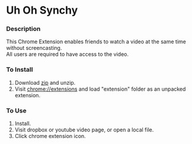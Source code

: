 # Uh Oh Synchy

### Description

This Chrome Extension enables friends to watch a video at the same time without screencasting.  
All users are required to have access to the video.

### To Install

1. Download [zip](https://github.com/dcep93/uhohsynchy/releases/tag/v1.0.0) and unzip.
2. Visit [chrome://extensions](chrome://extensions) and load "extension" folder as an unpacked extension.

### To Use

1. Install.
2. Visit dropbox or youtube video page, or open a local file.
3. Click chrome extension icon.
